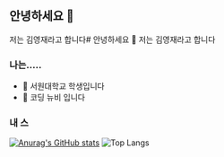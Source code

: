 ## 안녕하세요 👋
저는 김영재라고 합니다# 안녕하세요 👋
저는 김영재라고 합니다

### 나는.....

- 🔭 서원대학교 학생입니다
- 🌱 코딩 뉴비 입니다


### 내 스

[![Anurag's GitHub stats](https://github-readme-stats.vercel.app/api?username=teras06)](https://github.com/anuraghazra/github-readme-stats) ![Top Langs](https://github-readme-stats.vercel.app/api/top-langs/?username=teras06&layout=compact)
